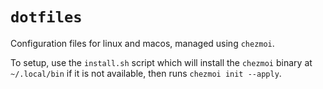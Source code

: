 # `dotfiles`

Configuration files for linux and macos, managed using `chezmoi`.

To setup, use the `install.sh` script which will install the `chezmoi` binary at `~/.local/bin` if it is not available, then runs `chezmoi init --apply`.

